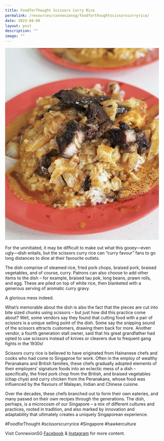 ```yaml
---
title: FoodforThought Scissors Curry Rice
permalink: /resources/connexionsg/foodforthoughtscissorscurryrice/
date: 2023-04-09
layout: post
description: ""
image: ""
---
```

![](/images/connexionsg/2023/curry%20rice.png)

For the uninitiated, it may be difficult to make out what this gooey—even ugly—dish entails, but the scissors curry rice can “curry favour” fans to go long distances to dine at their favourite outlets.

The dish comprise of steamed rice, fried pork chops, braised pork, braised vegetables, and of course, curry. Patrons can also choose to add other items to the dish – for example, braised tau pok, long beans, prawn rolls, and egg. These are piled on top of white rice, then blanketed with a generous serving of aromatic curry gravy. 

A glorious mess indeed.

What’s memorable about the dish is also the fact that the pieces are cut into bite sized chunks using scissors – but just how did this practice come about? Well, some vendors say they found that cutting food with a pair of scissors is a unique selling point of the dish. Some say the snipping sound of the scissors attracts customers, drawing them back for more. Another vendor, a fourth generation stall owner, said that his great grandfather had opted to use scissors instead of knives or cleavers due to frequent gang fights in the 1930s!

Scissors curry rice is believed to have originated from Hainanese chefs and cooks who had come to Singaproe for work. Often in the employ of wealthy Peranakans and British families, these chefs gradually adopted elements of their employers’ signature foods into an eclectic mess of a dish – specifically, the fried pork chop from the British, and braised vegetables (chap chye) and curry chicken from the Peranakans, whose food was influenced by the flavours of Malayan, Indian and Chinese cuisine.

Over the decades, these chefs branched out to form their own eateries, and many passed on their own recipes through the generations. The dish, perhaps, is a microcosm of our Singapore – a mix of different cultures and practices, rooted in tradition, and also marked by innovation and adaptability that ultimately creates a uniquely Singaporean experience.

#FoodforThought #scissorscurryrice #Singapore #hawkerculture

Visit ConnexionSG [Facebook](https://www.facebook.com/ConnexionSG) & [Instagram](https://www.instagram.com/connexionsg/) for more content.